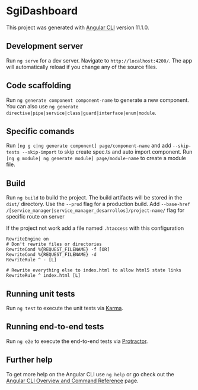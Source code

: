 # SgiDashboard

This project was generated with [Angular CLI](https://github.com/angular/angular-cli) version 11.1.0.

## Development server

Run `ng serve` for a dev server. Navigate to `http://localhost:4200/`. The app will automatically reload if you change any of the source files.

## Code scaffolding

Run `ng generate component component-name` to generate a new component. You can also use `ng generate directive|pipe|service|class|guard|interface|enum|module`.

## Specific comands

Run `[ng g c|ng generate component] page/component-name` and add `--skip-tests --skip-import` to skip create spec.ts and auto import component.
Run `[ng g module| ng generate module] page/module-name` to create a module file.

## Build

Run `ng build` to build the project. The build artifacts will be stored in the `dist/` directory. Use the `--prod` flag for a production build.
Add `--base-href /[service_manager|service_manager_desarrollos]/project-name/` flag for specific route on server

If the project not work add a file named `.htaccess` with this configuration
```apacheconf
RewriteEngine on
# Don't rewrite files or directories
RewriteCond %{REQUEST_FILENAME} -f [OR]
RewriteCond %{REQUEST_FILENAME} -d
RewriteRule ^ - [L]

# Rewrite everything else to index.html to allow html5 state links
RewriteRule ^ index.html [L]
```
## Running unit tests

Run `ng test` to execute the unit tests via [Karma](https://karma-runner.github.io).

## Running end-to-end tests

Run `ng e2e` to execute the end-to-end tests via [Protractor](http://www.protractortest.org/).

## Further help

To get more help on the Angular CLI use `ng help` or go check out the [Angular CLI Overview and Command Reference](https://angular.io/cli) page.
